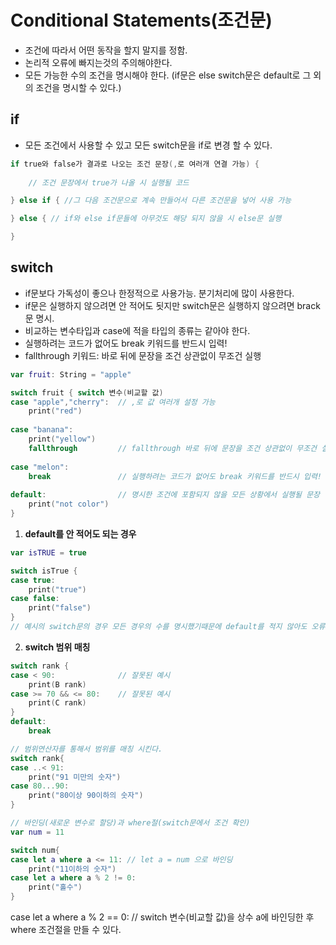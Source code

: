 # Conditional Statements(조건문)
- 조건에 따라서 어떤 동작을 할지 말지를 정함.
- 논리적 오류에 빠지는것의 주의해야한다.
- 모든 가능한 수의 조건을 명시해야 한다. (if문은 else switch문은 default로 그 외의 조건을 명시할 수 있다.)

## if
- 모든 조건에서 사용할 수 있고 모든 switch문을 if로 변경 할 수 있다.

```swift
if true와 false가 결과로 나오는 조건 문장(,로 여러개 연결 가능) {
    
    // 조건 문장에서 true가 나올 시 실행될 코드

} else if { //그 다음 조건문으로 계속 만들어서 다른 조건문을 넣어 사용 가능  

} else { // if와 else if문들에 아무것도 해당 되지 않을 시 else문 실행

}
```

## switch
- if문보다 가독성이 좋으나 한정적으로 사용가능. 분기처리에 많이 사용한다.
- if문은 실행하지 않으려면 안 적어도 됫지만 switch문은 실행하지 않으려면 brack문 명시.
- 비교하는 변수타입과 case에 적을 타입의 종류는 같아야 한다.
- 실행하려는 코드가 없어도 break 키워드를 반드시 입력!
- fallthrough 키워드: 바로 뒤에 문장을 조건 상관없이 무조건 실행

```swift
var fruit: String = "apple"

switch fruit { switch 변수(비교할 값)
case "apple","cherry":  // ,로 값 여러개 설정 가능
    print("red")
    
case "banana":
    print("yellow")
    fallthrough         // fallthrough 바로 뒤에 문장을 조건 상관없이 무조건 실행
    
case "melon":
    break               // 실행하려는 코드가 없어도 break 키워드를 반드시 입력!
    
default:                // 명시한 조건에 포함되지 않을 모든 상황에서 실행될 문장
    print("not color")
}
```

1) **default를 안 적어도 되는 경우**
```swift
var isTRUE = true

switch isTrue {
case true:
    print("true")
case false:
    print("false")
}
// 예시의 switch문의 경우 모든 경우의 수를 명시했기때문에 default를 적지 않아도 오류가 발생하지 않는다.
```

2) **switch 범위 매칭**
```swift
switch rank {
case < 90:              // 잘못된 예시
    print(B rank)
case >= 70 && <= 80:    // 잘못된 예시
    print(C rank)
}
default:
    break

// 범위연산자를 통해서 범위를 매칭 시킨다.
switch rank{
case ..< 91:
    print("91 미만의 숫자")
case 80...90:
    print("80이상 90이하의 숫자")
}

// 바인딩(새로운 변수로 할당)과 where절(switch문에서 조건 확인)
var num = 11

switch num{
case let a where a <= 11: // let a = num 으로 바인딩
    print("11이하의 숫자")
case let a where a % 2 != 0:
    print("홀수")
}    
```


case let a where a % 2 == 0: // switch 변수(비교할 값)을 상수 a에 바인딩한 후 where 조건절을 만들 수 있다.

